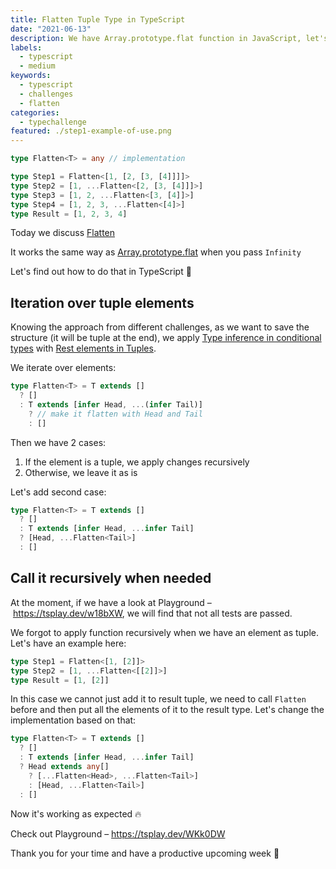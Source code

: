 ```yaml
---
title: Flatten Tuple Type in TypeScript
date: "2021-06-13"
description: We have Array.prototype.flat function in JavaScript, let's find out how to do that in TypeScript.
labels:
  - typescript
  - medium
keywords:
  - typescript
  - challenges
  - flatten
categories:
  - typechallenge
featured: ./step1-example-of-use.png
---
```


```ts {numberLines}
type Flatten<T> = any // implementation

type Step1 = Flatten<[1, [2, [3, [4]]]]>
type Step2 = [1, ...Flatten<[2, [3, [4]]]>]
type Step3 = [1, 2, ...Flatten<[3, [4]]>]
type Step4 = [1, 2, 3, ...Flatten<[4]>]
type Result = [1, 2, 3, 4]
```

Today we discuss [Flatten](https://github.com/type-challenges/type-challenges/blob/master/questions/459-medium-flatten/README.md)

It works the same way as [Array.prototype.flat](https://developer.mozilla.org/en-US/docs/Web/JavaScript/Reference/Global_Objects/Array/flat) when you pass `Infinity`

Let's find out how to do that in TypeScript 💪

## Iteration over tuple elements

Knowing the approach from different challenges, as we want to save the structure (it will be tuple at the end), we apply [Type inference in conditional types](https://www.typescriptlang.org/docs/handbook/release-notes/typescript-2-8.html#type-inference-in-conditional-types) with [Rest elements in Tuples](https://devblogs.microsoft.com/typescript/announcing-typescript-4-2/#non-trailing-rests).

We iterate over elements:

```ts {numberLines}
type Flatten<T> = T extends []
  ? []
  : T extends [infer Head, ...(infer Tail)]
    ? // make it flatten with Head and Tail
    : []
```

Then we have 2 cases:

1. If the element is a tuple, we apply changes recursively
2. Otherwise, we leave it as is

Let's add second case:

```ts {numberLines}
type Flatten<T> = T extends []
  ? []
  : T extends [infer Head, ...infer Tail]
  ? [Head, ...Flatten<Tail>]
  : []
```

## Call it recursively when needed

At the moment, if we have a look at Playground – https://tsplay.dev/w18bXW, we will find that not all tests are passed.

We forgot to apply function recursively when we have an element as tuple. Let's have an example here:

```ts {numberLines}
type Step1 = Flatten<[1, [2]]>
type Step2 = [1, ...Flatten<[[2]]>]
type Result = [1, [2]]
```

In this case we cannot just add it to result tuple, we need to call `Flatten` before and then put all the elements of it to the result type. Let's change the implementation based on that:

```ts {numberLines}
type Flatten<T> = T extends []
  ? []
  : T extends [infer Head, ...infer Tail]
  ? Head extends any[]
    ? [...Flatten<Head>, ...Flatten<Tail>]
    : [Head, ...Flatten<Tail>]
  : []
```

Now it's working as expected 🔥

Check out Playground – https://tsplay.dev/WKk0DW

Thank you for your time and have a productive upcoming week 🚀
